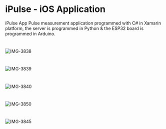 # iPulse - iOS Application
iPulse App
Pulse measurement application programmed with C# in Xamarin platform, the server is programmed in Python & the ESP32 board is programmed in Arduino.
# 
![IMG-3838](https://user-images.githubusercontent.com/50997706/167965406-c083f1e5-4ce0-40cf-b12e-f75ca27e59e8.PNG)
#
![IMG-3839](https://user-images.githubusercontent.com/50997706/167965434-68327c0d-425a-446e-844a-b126d2428a7e.PNG)
#
![IMG-3840](https://user-images.githubusercontent.com/50997706/167965447-0f09099d-cd7d-4963-b6ee-044e9ec00f84.PNG)
#
![IMG-3850](https://user-images.githubusercontent.com/50997706/167965466-03a96235-a313-4736-a2ba-0295a199c595.PNG)
#
![IMG-3845](https://user-images.githubusercontent.com/50997706/167965474-9bcf56cd-b786-4555-9232-14f80dfecf12.PNG)
